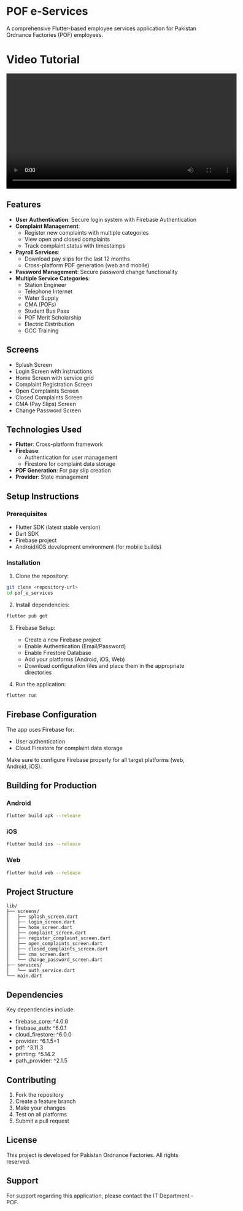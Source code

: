 # POF e-Services

A comprehensive Flutter-based employee services application for Pakistan Ordnance Factories (POF) employees.

# Video Tutorial
<video src="tutorial/tutorial.mp4" controls width="600"></video>

## Features

- **User Authentication**: Secure login system with Firebase Authentication
- **Complaint Management**: 
  - Register new complaints with multiple categories
  - View open and closed complaints
  - Track complaint status with timestamps
- **Payroll Services**: 
  - Download pay slips for the last 12 months
  - Cross-platform PDF generation (web and mobile)
- **Password Management**: Secure password change functionality
- **Multiple Service Categories**:
  - Station Engineer
  - Telephone Internet
  - Water Supply
  - CMA (POFs)
  - Student Bus Pass
  - POF Merit Scholarship
  - Electric Distribution
  - GCC Training

## Screens

- Splash Screen
- Login Screen with instructions
- Home Screen with service grid
- Complaint Registration Screen
- Open Complaints Screen
- Closed Complaints Screen
- CMA (Pay Slips) Screen
- Change Password Screen

## Technologies Used

- **Flutter**: Cross-platform framework
- **Firebase**: 
  - Authentication for user management
  - Firestore for complaint data storage
- **PDF Generation**: For pay slip creation
- **Provider**: State management

## Setup Instructions

### Prerequisites

- Flutter SDK (latest stable version)
- Dart SDK
- Firebase project
- Android/iOS development environment (for mobile builds)

### Installation

1. Clone the repository:
```bash
git clone <repository-url>
cd pof_e_services
```

2. Install dependencies:
```bash
flutter pub get
```

3. Firebase Setup:
   - Create a new Firebase project
   - Enable Authentication (Email/Password)
   - Enable Firestore Database
   - Add your platforms (Android, iOS, Web)
   - Download configuration files and place them in the appropriate directories

4. Run the application:
```bash
flutter run
```

## Firebase Configuration

The app uses Firebase for:
- User authentication
- Cloud Firestore for complaint data storage

Make sure to configure Firebase properly for all target platforms (web, Android, iOS).

## Building for Production

### Android
```bash
flutter build apk --release
```

### iOS
```bash
flutter build ios --release
```

### Web
```bash
flutter build web --release
```

## Project Structure

```
lib/
├── screens/
│   ├── splash_screen.dart
│   ├── login_screen.dart
│   ├── home_screen.dart
│   ├── complaint_screen.dart
│   ├── register_complaint_screen.dart
│   ├── open_complaints_screen.dart
│   ├── closed_complaints_screen.dart
│   ├── cma_screen.dart
│   └── change_password_screen.dart
├── services/
│   └── auth_service.dart
└── main.dart
```

## Dependencies

Key dependencies include:
- firebase_core: ^4.0.0
- firebase_auth: ^6.0.1
- cloud_firestore: ^6.0.0
- provider: ^6.1.5+1
- pdf: ^3.11.3
- printing: ^5.14.2
- path_provider: ^2.1.5

## Contributing

1. Fork the repository
2. Create a feature branch
3. Make your changes
4. Test on all platforms
5. Submit a pull request

## License

This project is developed for Pakistan Ordnance Factories. All rights reserved.

## Support

For support regarding this application, please contact the IT Department - POF.
